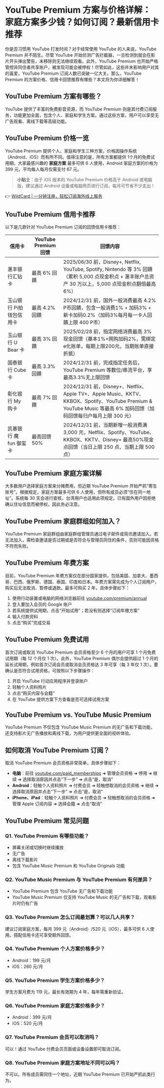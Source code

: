 # YouTube Premium 方案与价格详解：家庭方案多少钱？如何订阅？最新信用卡推荐

你是否习惯用 YouTube 打发时间？对于经常使用 YouTube 的人来说，YouTube Premium 并不陌生。尽管 YouTube 开始侦测广告拦截器，一旦检测到就会在影片开头弹出警告，未移除则无法继续观看。此外，YouTube Premium 也开始严格管控非同住者共享账户，被发现可能会被停权！尽管如此，这些并未影响用户对其的喜爱，YouTube Premium 订阅人数已突破一亿大关。那么，YouTube Premium 的方案价格、信用卡回馈推荐有哪些？本文将为你详细解答！

## YouTube Premium 方案有哪些？

YouTube 提供了丰富的免费影音资源，而 YouTube Premium 则是其付费订阅服务，功能更加全面，包含个人、家庭和学生方案。通过这些方案，用户可以享受无广告观看、离线下载等高级功能。

## YouTube Premium 价格一览

YouTube Premium 提供个人、家庭和学生三种方案，价格因操作系统（Android、iOS）而有所不同。值得注意的是，所有方案都提供 1个月的免费试用期。大家最感兴趣的 **家庭方案** 最多可供 6 人使用，Android 家庭方案的价格为 399 元，平均每人每月仅需支付 67 元。

> **小贴士**：由于 iOS 版本的 YouTube Premium 价格高于 Android 或电脑版，建议通过 Android 设备或电脑网页进行订阅，每月可节省不少支出！

👉 [WildCard | 一分钟注册，轻松订阅海外线上服务](https://bbtdd.com/WildCard)

## YouTube Premium 信用卡推荐

以下是几款针对 YouTube Premium 订阅的回馈信用卡推荐：

| 信用卡 | YouTube Premium 回馈 | 回馈内容 |
| ------ | --------------------- | -------- |
| 滙丰银行汇钻卡 | 最高 6% 回饋 | 2025/06/30 前，Disney+, Netflix, YouTube, Spotify, Nintendo 等 3% 回饋（累积 5,000 点现金积点 + 滙丰账户总资产 30 万以上，5,000 点现金积点翻倍最高 6%） |
| 玉山银行 Pi拍钱包信用卡 | 最高 4.2% 回饋 | 2024/12/31 前，国外一般消费最高 4.2% P币回饋，包含一般消费1% + 加码3% + 新卡加码0.2%（加码3%每月每一卡人回饋上限 400 P币） |
| 玉山银行 U Bear 卡 | 最高 3% 回饋 | 2025/02/28 前，指定网络消费最高 3% 现金回馈（基本1%+网购加码2%，需绑定e化账单，每期上限200元，当期账单直接折抵） |
| 国泰银行 Cube卡 | 最高 3.3% 回饋 | 2024/12/31 前，完成指定任务后，YouTube Premium 等数位/串流平台，享最高3.3%无上限回馈 |
| 彰化银行 My 购卡 | 最高 7% 回饋 | 2024/12/31 前，Disney+、Netflix、Apple TV+、Apple Music、KKTV、KKBOX、Spotify、YouTube Premium & YouTube Music 等最高 6% 加码回馈（加码回馈每归户每月上限 300 元） |
| 凯基银行 魔 fun 御玺卡 | 最高回馈 50% | 2024/12/31 前，当期新增一般消费满 3,000 元，Netflix、Spotify、YouTube、KKBOX、KKTV、Disney+ 最高50%现金点回馈（当日上限 250 点、当期上限 500 点） |

## YouTube Premium 家庭方案详解

大多数用户选择家庭方案来分摊费用，但近期 YouTube Premium 开始严抓“寄生账号”。根据规定，家庭方案最多可供 6 人使用，但所有成员必须“住在同一地址”。系统每 30 天会进行查核，台湾用户也适用此项规定。已有国外用户因拒绝确认住址信息而被停权，因此务必注意。

## YouTube Premium 家庭群组如何加入？

YouTube Premium 家庭群组由家庭群组管理员通过电子邮件或简讯邀请加入。若无法加入，需检查邀请是否过期或是否符合与管理员同住的条件，否则可能因资格不符而失败。

## YouTube Premium 年费方案

目前，YouTube Premium 年费方案仅在部分国家提供，包括美国、加拿大、墨西哥、巴西、俄罗斯、德国、泰国、印度和日本。年费方案需先成为个人订阅用户，购买后无法取消、暂停或退款。最多可购买 2 年，具体步骤如下：

1. 使用行动装置或电脑的网络浏览器前往 [youtube.com/premium/annual](https://www.youtube.com/premium/annual)
2. 登入要加入会员的 Google 账户
3. 若系统提供试用期，点击“开始试用”；若没有则选择“订阅年缴方案”
4. 输入付款资料
5. 点击“购买”完成交易

## YouTube Premium 免费试用

首次订阅或取消 YouTube Premium 会员资格至少 6 个月的用户可享 1 个月免费试用期（每 12 个月仅 1 次）。此外，YouTube Premium 偶尔会提供超过 1 个月的延长试用期，例如首次订阅会员或取消会员资格达 3 年可享（每 3 年仅 1 次）。要确认是否符合试用资格，可按照以下步骤操作：

1. 开启 YouTube 行动应用程序并登录账户
2. 轻触个人资料照片
3. 点击“购买内容与会籍”
4. 在 YouTube 提供方案下方查看是否可选择试用方案

## YouTube Premium vs. YouTube Music Premium

YouTube Premium 不仅包含 YouTube Music Premium 的无广告和下载功能，还支持影片无广告播放和离线下载，为用户提供更全面的视听体验。

## 如何取消 YouTube Premium 订阅？

取消 YouTube Premium 会员资格非常简单，具体步骤如下：

- **电脑**：前往 [youtube.com/paid_memberships](https://www.youtube.com/paid_memberships) ➜ 管理会员资格 ➜ 停用 ➜ 继续 ➜ 选择取消原因并点击“下一步” ➜ 点击“是，取消”
- **Android**：轻触个人资料照片 ➜ 付费会员 ➜ 轻触想取消的会员资格 ➜ 继续 ➜ 选择取消原因并点击“下一步” ➜ 点击“是，取消”
- **iPhone、iPad**：轻触个人资料照片 ➜ 付费会员 ➜ 轻触想取消的会员资格 ➜ 管理 Apple 订阅内容 ➜ 选择会籍 ➜ 点击“取消”

## YouTube Premium 常见问题

### Q1. YouTube Premium 有哪些功能？
- 屏幕关闭或切换时继续播放
- 无广告
- 离线下载影片
- 包含 YouTube Music Premium 和 YouTube Originals 功能

### Q2. YouTube Music Premium 与 YouTube Premium 有何差异？
- YouTube Premium 包含 YouTube 无广告和下载功能
- YouTube Music Premium 仅支持 YouTube Music 的无广告和下载，观看影片时仍有广告

### Q3. YouTube Premium 怎么订阅最划算？可以几人共享？
建议订阅家庭方案，每月 399 元（Android）/520 元（iOS），最多可供 6 人使用。搭配信用卡还可享受额外回馈。

### Q4. YouTube Premium 个人方案价格多少？
- Android：199 元/月
- iOS：260 元/月

### Q5. YouTube Premium 学生方案价格多少？
学生方案月费为 119 元，最长有效期为 4 年，每年需重新验证。

### Q6. YouTube Premium 家庭方案价格多少？
- Android：399 元/月
- iOS：520 元/月

### Q7. YouTube Premium 会员可以取消吗？
可以！通过 YouTube 付费会员页面或设备设置即可取消订阅。

### Q8. YouTube Premium 家庭方案地址不同可以吗？
不可以。所有成员需同住一个地址，近期 YouTube Premium 已开始严抓此类行为。